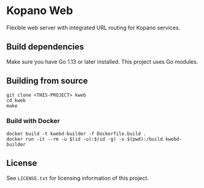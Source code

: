 # Kopano Web

Flexible web server with integrated URL routing for Kopano services.

## Build dependencies

Make sure you have Go 1.13 or later installed. This project uses Go modules.

## Building from source

```
git clone <THIS-PROJECT> kweb
cd kweb
make
```

### Build with Docker

```
docker build -t kwebd-builder -f Dockerfile.build .
docker run -it --rm -u $(id -u):$(id -g) -v $(pwd):/build kwebd-builder
```

## License

See `LICENSE.txt` for licensing information of this project.
